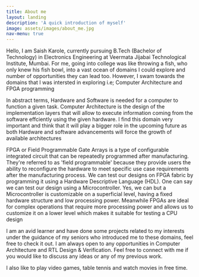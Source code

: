 ```yaml
---
title: About me 
layout: landing
description: 'A quick introduction of myself'
image: assets/images/about_me.jpg
nav-menu: true
---
```


<!-- Main -->
<div id="main" class="alt">

<!-- One -->
<section id="one">
	<div class="inner">
	
<p> Hello, I am Saish Karole, currently pursuing B.Tech (Bachelor of Technology) in Electronics Engineering at Veermata Jijabai Technological Institute, Mumbai. For me, going into college was like throwing a fish, who only knew his fish bowl, into a vast ocean of domains I could explore and number of opportunities they can lead too. However, I swam towards the domains that I was intersted in exploring i.e; Computer Architecture and FPGA programming </p>

<p> In abstract terms, Hardware and Software is needed for a computer to function a given task. Computer Architecture is the design of the implementation layers that will allow to execute information coming from the software effciently using the given hardware. I find this domain very important and think that it will play a bigger role in the upcoming future as both Hardware and software advancements will force the growth of available architectures </p>

<p> FPGA or Field Programmable Gate Arrays is a type of configurable integrated circuit that can be repeatedly programmed after manufacturing. They're referred to as 'field programmable' because they provide users the ability to reconfigure the hardware to meet specific use case requirements after the manufacturing process. We can test our designs on FPGA fabric by programming it using a Hardware Descriptive Language (HDL). One can say we can test our design using a Microcontroller. Yes, we can but a Microcontroller is customizable on a superficial level, having a fixed hardware structure and low processing power.
Meanwhile FPGAs are ideal for complex operations that require more processing power and allows us to customize it on a lower level which makes it suitable for testing a CPU design </p>

<p> I am an avid learner and have done some projects related to my interests under the guidance of my seniors who introduced me to these domains, feel free to check it out. I am always open to any opportunities in Computer Architecture and RTL Design & Verification. Feel free to connect with me if you would like to discuss any ideas or any of my previous work. </p>

<p>I also like to play video games, table tennis and watch movies in free time.</p>

</div>
</section>

</div>
